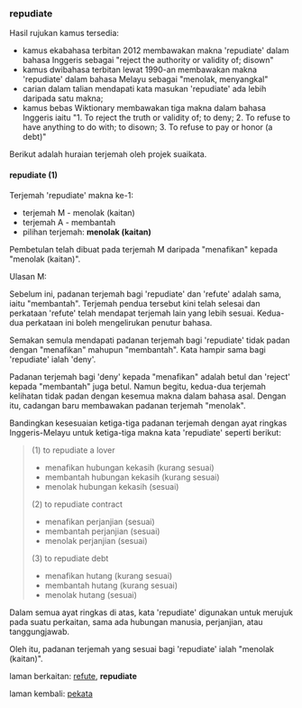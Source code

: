 ---
---

### repudiate

Hasil rujukan kamus tersedia:

* kamus ekabahasa terbitan 2012 membawakan makna 'repudiate'
dalam bahasa Inggeris sebagai "reject the authority or
validity of; disown"
* kamus dwibahasa terbitan lewat 1990-an membawakan makna
'repudiate' dalam bahasa Melayu sebagai "menolak,
menyangkal"
* carian dalam talian mendapati kata masukan 'repudiate'
ada lebih daripada satu makna;
* kamus bebas Wiktionary membawakan tiga makna dalam bahasa
Inggeris iaitu "1. To reject the truth or validity of; to
deny; 2. To refuse to have anything to do with;
to disown; 3. To refuse to pay or honor (a debt)"

Berikut adalah huraian terjemah oleh projek suaikata.

#### repudiate (1)

Terjemah 'repudiate' makna ke-1:

* terjemah M - menolak (kaitan)
* terjemah A - membantah
* pilihan terjemah: **menolak (kaitan)**

Pembetulan telah dibuat pada terjemah M daripada "menafikan"
kepada "menolak (kaitan)".

Ulasan M:

Sebelum ini, padanan terjemah bagi 'repudiate' dan 'refute'
adalah sama, iaitu "membantah". Terjemah pendua tersebut
kini telah selesai dan perkataan 'refute' telah mendapat
terjemah lain yang lebih sesuai. Kedua-dua perkataan ini
boleh mengelirukan penutur bahasa.

Semakan semula mendapati padanan terjemah bagi 'repudiate'
tidak padan dengan "menafikan" mahupun "membantah". Kata
hampir sama bagi 'repudiate' ialah 'deny'.

Padanan terjemah bagi 'deny' kepada "menafikan" adalah betul
dan 'reject' kepada "membantah" juga betul. Namun begitu,
kedua-dua terjemah kelihatan tidak padan dengan kesemua
makna dalam bahasa asal. Dengan itu, cadangan baru
membawakan padanan terjemah "menolak".

Bandingkan kesesuaian ketiga-tiga padanan terjemah dengan
ayat ringkas Inggeris-Melayu untuk ketiga-tiga makna kata
'repudiate' seperti berikut:

> (1) to repudiate a lover
>
> * menafikan hubungan kekasih (kurang sesuai)
> * membantah hubungan kekasih (kurang sesuai)
> * menolak hubungan kekasih (sesuai)
>
> (2) to repudiate contract
>
> * menafikan perjanjian (sesuai)
> * membantah perjanjian (sesuai)
> * menolak perjanjian (sesuai)
>
> (3) to repudiate debt
>
> * menafikan hutang (kurang sesuai)
> * membantah hutang (kurang sesuai)
> * menolak hutang (sesuai)

Dalam semua ayat ringkas di atas, kata 'repudiate' digunakan
untuk merujuk pada suatu perkaitan, sama ada hubungan
manusia, perjanjian, atau tanggungjawab.

Oleh itu, padanan terjemah yang sesuai bagi 'repudiate'
ialah "menolak (kaitan)".

laman berkaitan: [refute][1], **repudiate**

laman kembali: [pekata][0]

  [0]: ../pekata.md
  [1]: refute.md
